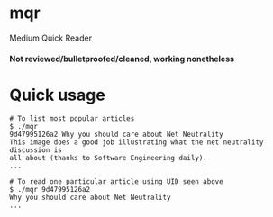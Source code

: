 # mqr
Medium Quick Reader

#### Not reviewed/bulletproofed/cleaned, working nonetheless

# Quick usage

    # To list most popular articles
    $ ./mqr 
    9d47995126a2 Why you should care about Net Neutrality
    This image does a good job illustrating what the net neutrality discussion is
    all about (thanks to Software Engineering daily).
    ...

    # To read one particular article using UID seen above
    $ ./mqr 9d47995126a2
    Why you should care about Net Neutrality
    ...
